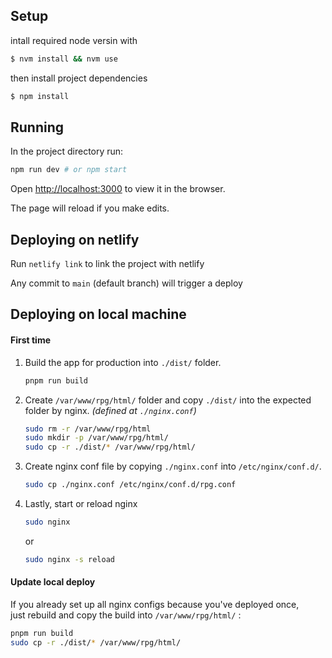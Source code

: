 ## Setup
intall required node versin with
```bash
$ nvm install && nvm use
```
then install project dependencies
```bash
$ npm install
```


## Running

In the project directory run:

```bash
npm run dev # or npm start
```

Open [http://localhost:3000](http://localhost:3000) to view it in the browser.

The page will reload if you make edits.<br>


## Deploying on netlify
Run `netlify link` to link the project with netlify

Any commit to `main` (default branch) will trigger a deploy

## Deploying on local machine

#### First time
1. Build the app for production into `./dist/` folder.
   ```bash
   pnpm run build
   ```

2. Create  `/var/www/rpg/html/` folder and copy `./dist/` into the expected folder by nginx. _(defined at `./nginx.conf`)_
   ```bash
   sudo rm -r /var/www/rpg/html
   sudo mkdir -p /var/www/rpg/html/
   sudo cp -r ./dist/* /var/www/rpg/html/
   ```

3. Create nginx conf file by copying `./nginx.conf` into `/etc/nginx/conf.d/`.
   ```bash
   sudo cp ./nginx.conf /etc/nginx/conf.d/rpg.conf
   ```

5. Lastly, start or reload nginx
   ```bash
   sudo nginx
   ```
   or
   ```bash
   sudo nginx -s reload
   ```

#### Update local deploy
If you already set up all nginx configs because you've deployed once,<br/>
just rebuild and copy the build into `/var/www/rpg/html/` :

```bash
pnpm run build
sudo cp -r ./dist/* /var/www/rpg/html/
```